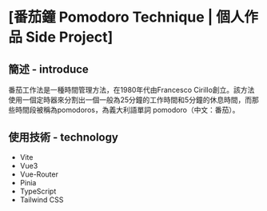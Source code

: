 # [番茄鐘 Pomodoro Technique | 個人作品 Side Project]

## 簡述 - introduce

番茄工作法是一種時間管理方法，在1980年代由Francesco Cirillo創立。該方法使用一個定時器來分割出一個一般為25分鐘的工作時間和5分鐘的休息時間，而那些時間段被稱為pomodoros，為義大利語單詞 pomodoro（中文：番茄）。

## 使用技術 - technology

-   Vite
-   Vue3
-   Vue-Router
-   Pinia
-   TypeScript
-   Tailwind CSS